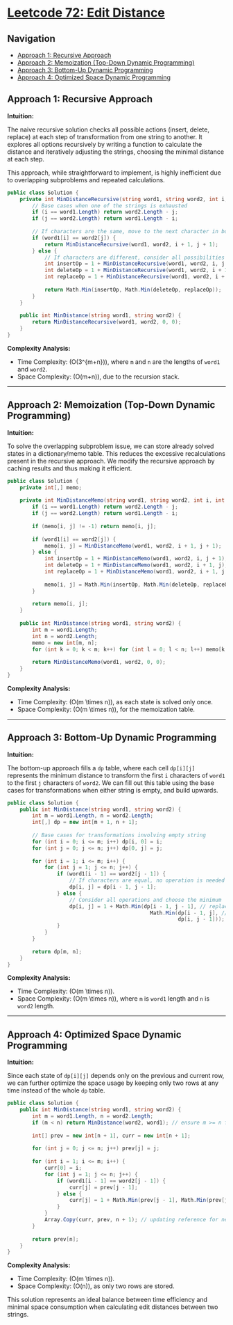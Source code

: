 # [Leetcode 72: Edit Distance](https://leetcode.com/problems/edit-distance/)

## Navigation
- [Approach 1: Recursive Approach](#approach-1-recursive-approach)
- [Approach 2: Memoization (Top-Down Dynamic Programming)](#approach-2-memoization)
- [Approach 3: Bottom-Up Dynamic Programming](#approach-3-bottom-up-dynamic-programming)
- [Approach 4: Optimized Space Dynamic Programming](#approach-4-optimized-space-dynamic-programming)

## Approach 1: Recursive Approach

**Intuition:**

The naive recursive solution checks all possible actions (insert, delete, replace) at each step of transformation from one string to another. It explores all options recursively by writing a function to calculate the distance and iteratively adjusting the strings, choosing the minimal distance at each step.

This approach, while straightforward to implement, is highly inefficient due to overlapping subproblems and repeated calculations.

```csharp
public class Solution {
    private int MinDistanceRecursive(string word1, string word2, int i, int j) {
        // Base cases when one of the strings is exhausted
        if (i == word1.Length) return word2.Length - j;
        if (j == word2.Length) return word1.Length - i;
        
        // If characters are the same, move to the next character in both strings
        if (word1[i] == word2[j]) {
            return MinDistanceRecursive(word1, word2, i + 1, j + 1);
        } else {
            // If characters are different, consider all possibilities and choose the best minimum option
            int insertOp = 1 + MinDistanceRecursive(word1, word2, i, j + 1);
            int deleteOp = 1 + MinDistanceRecursive(word1, word2, i + 1, j);
            int replaceOp = 1 + MinDistanceRecursive(word1, word2, i + 1, j + 1);
            
            return Math.Min(insertOp, Math.Min(deleteOp, replaceOp));
        }
    }
    
    public int MinDistance(string word1, string word2) {
        return MinDistanceRecursive(word1, word2, 0, 0);
    }
}
```

**Complexity Analysis:**
- Time Complexity: \(O(3^{m+n})\), where `m` and `n` are the lengths of `word1` and `word2`.
- Space Complexity: \(O(m+n)\), due to the recursion stack.

---

## Approach 2: Memoization (Top-Down Dynamic Programming)

**Intuition:**

To solve the overlapping subproblem issue, we can store already solved states in a dictionary/memo table. This reduces the excessive recalculations present in the recursive approach. We modify the recursive approach by caching results and thus making it efficient.

```csharp
public class Solution {
    private int[,] memo;
    
    private int MinDistanceMemo(string word1, string word2, int i, int j) {
        if (i == word1.Length) return word2.Length - j;
        if (j == word2.Length) return word1.Length - i;
        
        if (memo[i, j] != -1) return memo[i, j];
            
        if (word1[i] == word2[j]) {
            memo[i, j] = MinDistanceMemo(word1, word2, i + 1, j + 1);
        } else {
            int insertOp = 1 + MinDistanceMemo(word1, word2, i, j + 1);
            int deleteOp = 1 + MinDistanceMemo(word1, word2, i + 1, j);
            int replaceOp = 1 + MinDistanceMemo(word1, word2, i + 1, j + 1);
            
            memo[i, j] = Math.Min(insertOp, Math.Min(deleteOp, replaceOp));
        }
        
        return memo[i, j];
    }
    
    public int MinDistance(string word1, string word2) {
        int m = word1.Length;
        int n = word2.Length;
        memo = new int[m, n];
        for (int k = 0; k < m; k++) for (int l = 0; l < n; l++) memo[k, l] = -1;
        
        return MinDistanceMemo(word1, word2, 0, 0);
    }
}
```

**Complexity Analysis:**
- Time Complexity: \(O(m \times n)\), as each state is solved only once.
- Space Complexity: \(O(m \times n)\), for the memoization table.

---

## Approach 3: Bottom-Up Dynamic Programming

**Intuition:**

The bottom-up approach fills a `dp` table, where each cell `dp[i][j]` represents the minimum distance to transform the first `i` characters of `word1` to the first `j` characters of `word2`. We can fill out this table using the base cases for transformations when either string is empty, and build upwards.

```csharp
public class Solution {
    public int MinDistance(string word1, string word2) {
        int m = word1.Length, n = word2.Length;
        int[,] dp = new int[m + 1, n + 1];
        
        // Base cases for transformations involving empty string
        for (int i = 0; i <= m; i++) dp[i, 0] = i;
        for (int j = 0; j <= n; j++) dp[0, j] = j;
        
        for (int i = 1; i <= m; i++) {
            for (int j = 1; j <= n; j++) {
                if (word1[i - 1] == word2[j - 1]) {
                    // If characters are equal, no operation is needed
                    dp[i, j] = dp[i - 1, j - 1];
                } else {
                    // Consider all operations and choose the minimum
                    dp[i, j] = 1 + Math.Min(dp[i - 1, j - 1], // replace
                                              Math.Min(dp[i - 1, j], // delete
                                                       dp[i, j - 1])); // insert
                }
            }
        }
        
        return dp[m, n];
    }
}
```

**Complexity Analysis:**
- Time Complexity: \(O(m \times n)\).
- Space Complexity: \(O(m \times n)\), where `m` is `word1` length and `n` is `word2` length.

---

## Approach 4: Optimized Space Dynamic Programming

**Intuition:**

Since each state of `dp[i][j]` depends only on the previous and current row, we can further optimize the space usage by keeping only two rows at any time instead of the whole `dp` table.

```csharp
public class Solution {
    public int MinDistance(string word1, string word2) {
        int m = word1.Length, n = word2.Length;
        if (m < n) return MinDistance(word2, word1); // ensure m >= n for optimization
        
        int[] prev = new int[n + 1], curr = new int[n + 1];
        
        for (int j = 0; j <= n; j++) prev[j] = j;
        
        for (int i = 1; i <= m; i++) {
            curr[0] = i;
            for (int j = 1; j <= n; j++) {
                if (word1[i - 1] == word2[j - 1]) {
                    curr[j] = prev[j - 1];
                } else {
                    curr[j] = 1 + Math.Min(prev[j - 1], Math.Min(prev[j], curr[j - 1]));
                }
            }
            Array.Copy(curr, prev, n + 1); // updating reference for next iteration
        }
        
        return prev[n];
    }
}
```

**Complexity Analysis:**
- Time Complexity: \(O(m \times n)\).
- Space Complexity: \(O(n)\), as only two rows are stored.

This solution represents an ideal balance between time efficiency and minimal space consumption when calculating edit distances between two strings.

